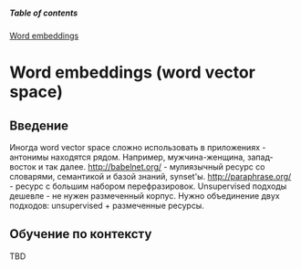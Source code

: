##### Table of contents  
[Word embeddings](#word_embeddings)  

<a name="word_embeddings"/>

# Word embeddings (word vector space)

## Введение
Иногда word vector space сложно использовать в приложениях - антонимы находятся рядом. Например, мужчина-женщина, запад-восток и так далее.
http://babelnet.org/ - мулиязычный ресурс со словарями, семантикой и базой знаний, synset'ы.
http://paraphrase.org/ - ресурс с большим набором перефразировок.
Unsupervised подходы дешевле - не нужен размеченный корпус.
Нужно объединение двух подходов: unsupervised + размеченные ресурсы.

## Обучение по контексту
TBD
